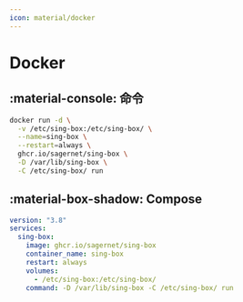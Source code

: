 ```yaml
---
icon: material/docker
---
```


# Docker

## :material-console: 命令

```bash
docker run -d \
  -v /etc/sing-box:/etc/sing-box/ \
  --name=sing-box \
  --restart=always \
  ghcr.io/sagernet/sing-box \
  -D /var/lib/sing-box \
  -C /etc/sing-box/ run
```

## :material-box-shadow: Compose

```yaml
version: "3.8"
services:
  sing-box:
    image: ghcr.io/sagernet/sing-box
    container_name: sing-box
    restart: always
    volumes:
      - /etc/sing-box:/etc/sing-box/
    command: -D /var/lib/sing-box -C /etc/sing-box/ run
```
